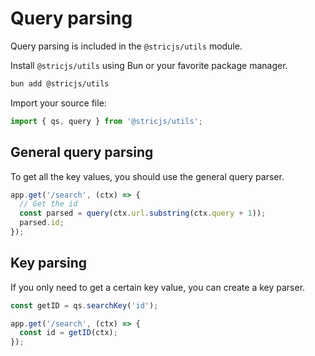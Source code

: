 # Query parsing

Query parsing is included in the `@stricjs/utils` module.

Install `@stricjs/utils` using Bun or your favorite package manager.

```bash
bun add @stricjs/utils
```

Import your source file:

```typescript
import { qs, query } from '@stricjs/utils';
```

## General query parsing

To get all the key values, you should use the general query parser.

```typescript
app.get('/search', (ctx) => {
  // Get the id
  const parsed = query(ctx.url.substring(ctx.query + 1));
  parsed.id;
});
```

## Key parsing

If you only need to get a certain key value, you can create a key parser.

```typescript
const getID = qs.searchKey('id');

app.get('/search', (ctx) => {
  const id = getID(ctx);
});
```
